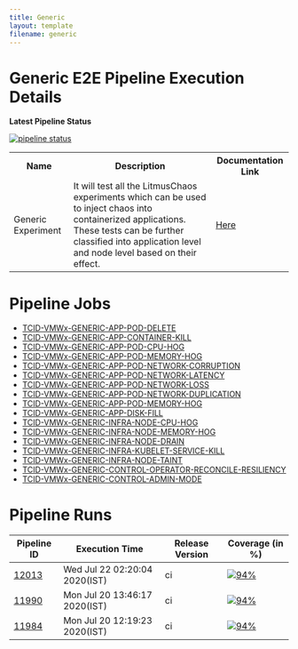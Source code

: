 ```yaml
---
title: Generic
layout: template
filename: generic
--- 
```


# **Generic E2E Pipeline Execution Details**

**Latest Pipeline Status**

[![pipeline status](https://gitlab.mayadata.io/litmuschaos/litmus-e2e/badges/generic/pipeline.svg)](https://gitlab.mayadata.io/litmuschaos/litmus-e2e/commits/generic)


<table>
<tr>
<th> Name </th>
<th> Description </th>
<th> Documentation Link </th>
</tr>
<tr>
 <td> Generic Experiment</td>
 <td> It will test all the LitmusChaos experiments which can be used to inject chaos into containerized applications. These tests can be further classified into application level and node level based on their effect.</td>
 <td>  <a href="https://docs.litmuschaos.io/docs/getstarted/"> Here </a> </td>
</tr>
</table>


# **Pipeline Jobs**

- [TCID-VMWx-GENERIC-APP-POD-DELETE](https://github.com/litmuschaos/litmus-e2e/blob/master/generic-pipeline/pod-delete/README.md)
- [TCID-VMWx-GENERIC-APP-CONTAINER-KILL](https://github.com/litmuschaos/litmus-e2e/blob/master/generic-pipeline/container-kill/README.md)
- [TCID-VMWx-GENERIC-APP-POD-CPU-HOG](https://github.com/litmuschaos/litmus-e2e/blob/master/generic-pipeline/pod-cpu-hog/README.md)
- [TCID-VMWx-GENERIC-APP-POD-MEMORY-HOG](https://github.com/litmuschaos/litmus-e2e/blob/master/generic-pipeline/pod-memory-hog/README.md)
- [TCID-VMWx-GENERIC-APP-POD-NETWORK-CORRUPTION](https://github.com/litmuschaos/litmus-e2e/blob/master/generic-pipeline/pod-network-corruption/README.md)
- [TCID-VMWx-GENERIC-APP-POD-NETWORK-LATENCY](https://github.com/litmuschaos/litmus-e2e/blob/master/generic-pipeline/pod-network-latency/README.md)
- [TCID-VMWx-GENERIC-APP-POD-NETWORK-LOSS](https://github.com/litmuschaos/litmus-e2e/blob/master/generic-pipeline/pod-network-loss/README.md)
- [TCID-VMWx-GENERIC-APP-POD-NETWORK-DUPLICATION](https://github.com/litmuschaos/litmus-e2e/blob/master/generic-pipeline/pod-network-duplication/README.md)
- [TCID-VMWx-GENERIC-APP-POD-MEMORY-HOG](https://github.com/litmuschaos/litmus-e2e/blob/master/generic-pipeline/pod-memory-hog/README.md)
- [TCID-VMWx-GENERIC-APP-DISK-FILL](https://github.com/litmuschaos/litmus-e2e/blob/master/generic-pipeline/disk-fill/README.md)
- [TCID-VMWx-GENERIC-INFRA-NODE-CPU-HOG](https://github.com/litmuschaos/litmus-e2e/blob/master/generic-pipeline/node-cpu-hog/README.md)
- [TCID-VMWx-GENERIC-INFRA-NODE-MEMORY-HOG](https://github.com/litmuschaos/litmus-e2e/blob/master/generic-pipeline/node-memory-hog/README.md)
- [TCID-VMWx-GENERIC-INFRA-NODE-DRAIN](https://github.com/litmuschaos/litmus-e2e/blob/master/generic-pipeline/node-drain/README.md)
- [TCID-VMWx-GENERIC-INFRA-KUBELET-SERVICE-KILL](https://github.com/litmuschaos/litmus-e2e/blob/master/generic-pipeline/kubelet-service-kill/README.md)
- [TCID-VMWx-GENERIC-INFRA-NODE-TAINT](https://github.com/litmuschaos/litmus-e2e/tree/master/generic-pipeline/node-taint)
- [TCID-VMWx-GENERIC-CONTROL-OPERATOR-RECONCILE-RESILIENCY]()
- [TCID-VMWx-GENERIC-CONTROL-ADMIN-MODE]()

# **Pipeline Runs**


| Pipeline ID |   Execution Time        | Release Version | Coverage (in %) |
|---------|---------------------------|--------------|--------------|
|     <a href= "https://gitlab.mayadata.io/litmuschaos/litmus-e2e/pipelines/12013">12013</a>           |  Wed Jul 22 02:20:04 2020(IST)           | ci  | [![94%](https://progress-bar.dev/94)](https://bit.ly/2OLie8t)  |
|     <a href= "https://gitlab.mayadata.io/litmuschaos/litmus-e2e/pipelines/11990">11990</a>           |  Mon Jul 20 13:46:17 2020(IST)           | ci  | [![94%](https://progress-bar.dev/94)](https://bit.ly/2OLie8t)  |
|    <a href= "https://gitlab.mayadata.io/litmuschaos/litmus-e2e/pipelines/11984">11984</a>   |  Mon Jul 20 12:19:23 2020(IST)           |  ci     |  [![94%](https://progress-bar.dev/94)](https://bit.ly/2OLie8t)     |
